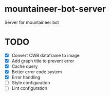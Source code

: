 # mountaineer-bot-server
Server for mountaineer bot

# TODO
- [x] Convert CWB dataframe to image
- [x] Add graph title to prevent error
- [x] Cache query
- [x] Better error code system
- [x] Error handling
- [ ] Style configuration
- [ ] Lint configuration
